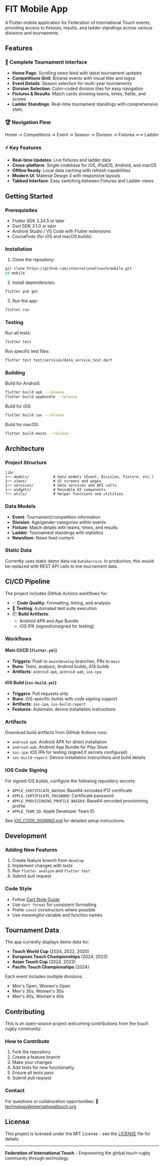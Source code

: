# FIT Mobile App

A Flutter mobile application for Federation of International Touch events, providing access to fixtures, results, and ladder standings across various divisions and tournaments.

## Features

### 📱 Complete Tournament Interface
- **Home Page**: Scrolling news feed with latest tournament updates
- **Competitions Grid**: Browse events with visual tiles and logos
- **Event Details**: Season selection for multi-year tournaments
- **Division Selection**: Color-coded division tiles for easy navigation
- **Fixtures & Results**: Match cards showing teams, times, fields, and scores
- **Ladder Standings**: Real-time tournament standings with comprehensive stats

### 🏆 Navigation Flow
Home → Competitions → Event → Season → Division → Fixtures ⟷ Ladder

### ⚡ Key Features
- **Real-time Updates**: Live fixtures and ladder data
- **Cross-platform**: Single codebase for iOS, iPadOS, Android, and macOS
- **Offline Ready**: Local data caching with refresh capabilities
- **Modern UI**: Material Design 3 with responsive layouts
- **Tabbed Interface**: Easy switching between Fixtures and Ladder views

## Getting Started

### Prerequisites
- Flutter SDK 3.24.5 or later
- Dart SDK 3.1.0 or later
- Android Studio / VS Code with Flutter extensions
- CocoaPods (for iOS and macOS builds)

### Installation

1. Clone the repository:
```bash
git clone https://github.com/internationaltouch/mobile.git
cd mobile
```

2. Install dependencies:
```bash
flutter pub get
```

3. Run the app:
```bash
flutter run
```

### Testing

Run all tests:
```bash
flutter test
```

Run specific test files:
```bash
flutter test test/services/data_service_test.dart
```

### Building

Build for Android:
```bash
flutter build apk --release
flutter build appbundle --release
```

Build for iOS:
```bash
flutter build ios --release
```

Build for macOS:
```bash
flutter build macos --release
```

## Architecture

### Project Structure
```
lib/
├── models/           # Data models (Event, Division, Fixture, etc.)
├── views/            # UI screens and pages
├── services/         # Data services and API calls
├── widgets/          # Reusable UI components
└── utils/            # Helper functions and utilities
```

### Data Models
- **Event**: Tournament/competition information
- **Division**: Age/gender categories within events
- **Fixture**: Match details with teams, times, and results
- **Ladder**: Tournament standings with statistics
- **NewsItem**: News feed content

### Static Data
Currently uses static demo data via `DataService`. In production, this would be replaced with REST API calls to live tournament data.

## CI/CD Pipeline

The project includes GitHub Actions workflows for:

- ✅ **Code Quality**: Formatting, linting, and analysis
- 🧪 **Testing**: Automated test suite execution
- 📦 **Build Artifacts**: 
  - Android APK and App Bundle
  - iOS IPA (signed/unsigned for testing)

### Workflows

#### Main CI/CD (`flutter.yml`)
- **Triggers**: Push to `main`/`develop` branches, PRs to `main`
- **Runs**: Tests, analysis, Android builds, iOS builds
- **Artifacts**: `android-apk`, `android-aab`, `ios-ipa`

#### iOS Build (`ios-build.yml`)
- **Triggers**: Pull requests only
- **Runs**: iOS-specific builds with code signing support
- **Artifacts**: `ios-ipa`, `ios-build-report`
- **Features**: Automatic device installation instructions

### Artifacts
Download build artifacts from GitHub Actions runs:
- `android-apk`: Android APK for direct installation
- `android-aab`: Android App Bundle for Play Store
- `ios-ipa`: iOS IPA for testing (signed if secrets configured)
- `ios-build-report`: Device installation instructions and build details

### iOS Code Signing
For signed iOS builds, configure the following repository secrets:
- `APPLE_CERTIFICATE_BASE64`: Base64-encoded P12 certificate
- `APPLE_CERTIFICATE_PASSWORD`: Certificate password
- `APPLE_PROVISIONING_PROFILE_BASE64`: Base64-encoded provisioning profile
- `APPLE_TEAM_ID`: Apple Developer Team ID

See [IOS_CODE_SIGNING.md](IOS_CODE_SIGNING.md) for detailed setup instructions.

## Development

### Adding New Features
1. Create feature branch from `develop`
2. Implement changes with tests
3. Run `flutter analyze` and `flutter test`
4. Submit pull request

### Code Style
- Follow [Dart Style Guide](https://dart.dev/guides/language/effective-dart/style)
- Use `dart format` for consistent formatting
- Prefer `const` constructors where possible
- Use meaningful variable and function names

## Tournament Data

The app currently displays demo data for:
- **Touch World Cup** (2024, 2022, 2020)
- **European Touch Championships** (2024, 2023)
- **Asian Touch Cup** (2024, 2023)
- **Pacific Touch Championships** (2024)

Each event includes multiple divisions:
- Men's Open, Women's Open
- Men's 30s, Women's 30s
- Men's 40s, Women's 40s

## Contributing

This is an open-source project welcoming contributions from the touch rugby community.

### How to Contribute
1. Fork the repository
2. Create a feature branch
3. Make your changes
4. Add tests for new functionality
5. Ensure all tests pass
6. Submit pull request

### Contact
For questions or collaboration opportunities:
📧 [technology@internationaltouch.org](mailto:technology@internationaltouch.org)

## License

This project is licensed under the MIT License - see the [LICENSE](LICENSE) file for details.

---

**Federation of International Touch** - Empowering the global touch rugby community through technology.